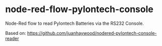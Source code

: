 # node-red-flow-pylontech-console
Node-Red flow to read Pylontech Batteries via the RS232 Console.

Based on: https://github.com/juanhaywood/nodered-pylontech-console-reader

